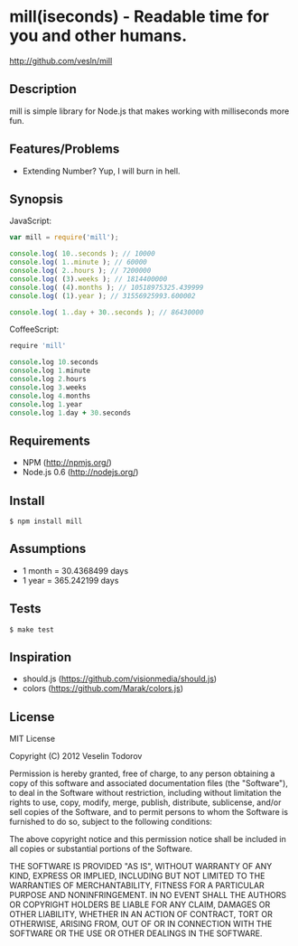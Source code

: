 # mill(iseconds) - Readable time for you and other humans.

http://github.com/vesln/mill

## Description
	
mill is simple library for Node.js that makes working with milliseconds more fun.

## Features/Problems

- Extending Number? Yup, I will burn in hell.
	
## Synopsis

JavaScript:

```javascript
var mill = require('mill');

console.log( 10..seconds ); // 10000
console.log( 1..minute ); // 60000
console.log( 2..hours ); // 7200000
console.log( (3).weeks ); // 1814400000
console.log( (4).months ); // 10518975325.439999
console.log( (1).year ); // 31556925993.600002

console.log( 1..day + 30..seconds ); // 86430000
```
	
CoffeeScript:

```coffeescript
require 'mill'

console.log 10.seconds
console.log 1.minute
console.log 2.hours
console.log 3.weeks
console.log 4.months
console.log 1.year
console.log 1.day + 30.seconds
```
	
## Requirements

- NPM (http://npmjs.org/)
- Node.js 0.6 (http://nodejs.org/)

## Install

	$ npm install mill

## Assumptions

- 1 month = 30.4368499 days
- 1 year = 365.242199 days

## Tests

	$ make test
	
## Inspiration

- should.js (https://github.com/visionmedia/should.js)
- colors (https://github.com/Marak/colors.js)

## License

MIT License

Copyright (C) 2012 Veselin Todorov

Permission is hereby granted, free of charge, to any person obtaining a copy of
this software and associated documentation files (the "Software"), to deal in
the Software without restriction, including without limitation the rights to
use, copy, modify, merge, publish, distribute, sublicense, and/or sell copies
of the Software, and to permit persons to whom the Software is furnished to do
so, subject to the following conditions:

The above copyright notice and this permission notice shall be included in all
copies or substantial portions of the Software.

THE SOFTWARE IS PROVIDED "AS IS", WITHOUT WARRANTY OF ANY KIND, EXPRESS OR
IMPLIED, INCLUDING BUT NOT LIMITED TO THE WARRANTIES OF MERCHANTABILITY,
FITNESS FOR A PARTICULAR PURPOSE AND NONINFRINGEMENT. IN NO EVENT SHALL THE
AUTHORS OR COPYRIGHT HOLDERS BE LIABLE FOR ANY CLAIM, DAMAGES OR OTHER
LIABILITY, WHETHER IN AN ACTION OF CONTRACT, TORT OR OTHERWISE, ARISING FROM,
OUT OF OR IN CONNECTION WITH THE SOFTWARE OR THE USE OR OTHER DEALINGS IN THE
SOFTWARE.